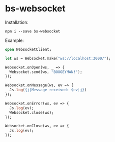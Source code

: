 # bs-websocket

Installation:

`npm i --save bs-websocket`

Example:
```ocaml
open WebsocketClient;

let ws = Websocket.make("ws://localhost:3000/");

Websocket.onOpen(ws, _ => {
  Websocket.send(ws, "BOOGEYMAN!");
});

Websocket.onMessage(ws, ev => {
  Js.log({j|Message received: $ev|j}) 
});

Websocket.onError(ws, ev => {
  Js.log(ev);
  Websocket.close(ws);
});

Websocket.onClose(ws, ev => {
  Js.log(ev);
});
```


